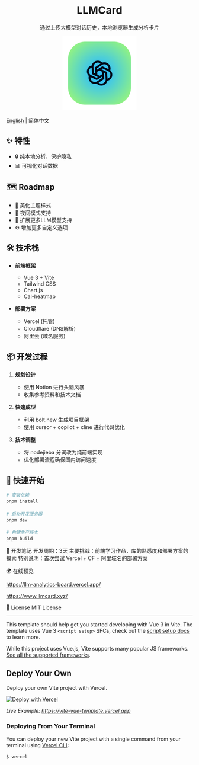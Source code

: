 <div align="center">
  <h1>LLMCard</h1>
  <p>通过上传大模型对话历史，本地浏览器生成分析卡片</p>
  <img src="public/logo.png" alt="LLMCard Logo" width="200" height="200">
</div>

[English](./README.en.md) | 简体中文

## ✨ 特性

- 🔒 纯本地分析，保护隐私
- 📊 可视化对话数据

## 🗺️ Roadmap

- 🎨 美化主题样式
- 🌙 夜间模式支持
- 🤖 扩展更多LLM模型支持
- ⚙️ 增加更多自定义选项

## 🛠️ 技术栈

- **前端框架**

  - Vue 3 + Vite
  - Tailwind CSS
  - Chart.js
  - Cal-heatmap

- **部署方案**
  - Vercel (托管)
  - Cloudflare (DNS解析)
  - 阿里云 (域名服务)

## 📦 开发过程

1. **规划设计**

   - 使用 Notion 进行头脑风暴
   - 收集参考资料和技术文档

2. **快速成型**

   - 利用 bolt.new 生成项目框架
   - 使用 cursor + copilot + cline 进行代码优化

3. **技术调整**
   - 将 nodejieba 分词改为纯前端实现
   - 优化部署流程确保国内访问速度

## 🚀 快速开始

```bash
# 安装依赖
pnpm install

# 启动开发服务器
pnpm dev

# 构建生产版本
pnpm build

```

📝 开发笔记
开发周期：3天
主要挑战：前端学习作品，库的熟悉度和部署方案的摸索
特别说明：首次尝试 Vercel + CF + 阿里域名的部署方案

🌍 在线预览

https://llm-analytics-board.vercel.app/

https://www.llmcard.xyz/

📄 License
MIT License

---

This template should help get you started developing with Vue 3 in Vite. The template uses Vue 3 `<script setup>` SFCs, check out the [script setup docs](https://v3.vuejs.org/api/sfc-script-setup.html#sfc-script-setup) to learn more.

While this project uses Vue.js, Vite supports many popular JS frameworks. [See all the supported frameworks](https://vitejs.dev/guide/#scaffolding-your-first-vite-project).

## Deploy Your Own

Deploy your own Vite project with Vercel.

[![Deploy with Vercel](https://vercel.com/button)](<[https://vercel.com/new/clone?repository-url=https://github.com/vercel/vercel/tree/main/examples/vite&template=vite](https://vercel.com/new/clone?demo-description=Vite%2FVue.js%20site%20that%20can%20be%20deployed%20to%20Vercel&demo-image=%2F%2Fimages.ctfassets.net%2Fe5382hct74si%2F2T4BUF3mEBKPJF3jcjU6nS%2F0d4a02e7c48091d13814a4ab513e8734%2FScreen_Shot_2022-04-13_at_10.05.56_PM.png&demo-title=Vite%20-%20Vue&demo-url=https%3A%2F%2Fvite-vue-template.vercel.app%2F&from=templates&project-name=Vite%20-%20Vue&repository-name=vite-vue&repository-url=https%3A%2F%2Fgithub.com%2Fvercel%2Fvercel%2Ftree%2Fmain%2Fexamples%2Fvite&skippable-integrations=1)>)

_Live Example: https://vite-vue-template.vercel.app_

### Deploying From Your Terminal

You can deploy your new Vite project with a single command from your terminal using [Vercel CLI](https://vercel.com/download):

```shell
$ vercel
```
